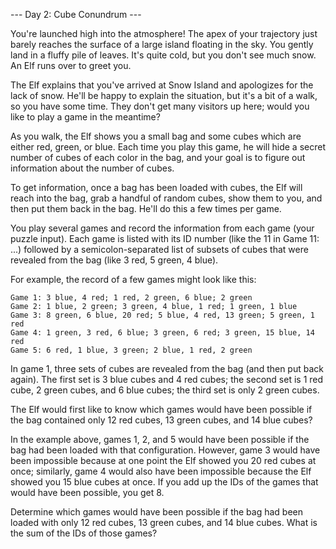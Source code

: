 --- Day 2: Cube Conundrum ---

You're launched high into the atmosphere! The apex of your trajectory just barely reaches the surface of a large island
floating in the sky. You gently land in a fluffy pile of leaves. It's quite cold, but you don't see much snow. An Elf
runs over to greet you.

The Elf explains that you've arrived at Snow Island and apologizes for the lack of snow. He'll be happy to explain the
situation, but it's a bit of a walk, so you have some time. They don't get many visitors up here; would you like to play
a game in the meantime?

As you walk, the Elf shows you a small bag and some cubes which are either red, green, or blue. Each time you play this
game, he will hide a secret number of cubes of each color in the bag, and your goal is to figure out information about
the number of cubes.

To get information, once a bag has been loaded with cubes, the Elf will reach into the bag, grab a handful of random
cubes, show them to you, and then put them back in the bag. He'll do this a few times per game.

You play several games and record the information from each game (your puzzle input). Each game is listed with its ID
number (like the 11 in Game 11: ...) followed by a semicolon-separated list of subsets of cubes that were revealed from
the bag (like 3 red, 5 green, 4 blue).

For example, the record of a few games might look like this:

```
Game 1: 3 blue, 4 red; 1 red, 2 green, 6 blue; 2 green
Game 2: 1 blue, 2 green; 3 green, 4 blue, 1 red; 1 green, 1 blue
Game 3: 8 green, 6 blue, 20 red; 5 blue, 4 red, 13 green; 5 green, 1 red
Game 4: 1 green, 3 red, 6 blue; 3 green, 6 red; 3 green, 15 blue, 14 red
Game 5: 6 red, 1 blue, 3 green; 2 blue, 1 red, 2 green
```

In game 1, three sets of cubes are revealed from the bag (and then put back again). The first set is 3 blue cubes and 4
red cubes; the second set is 1 red cube, 2 green cubes, and 6 blue cubes; the third set is only 2 green cubes.

The Elf would first like to know which games would have been possible if the bag contained only 12 red cubes, 13 green
cubes, and 14 blue cubes?

In the example above, games 1, 2, and 5 would have been possible if the bag had been loaded with that configuration.
However, game 3 would have been impossible because at one point the Elf showed you 20 red cubes at once; similarly, game
4 would also have been impossible because the Elf showed you 15 blue cubes at once. If you add up the IDs of the games
that would have been possible, you get 8.

Determine which games would have been possible if the bag had been loaded with only 12 red cubes, 13 green cubes, and 14
blue cubes. What is the sum of the IDs of those games?